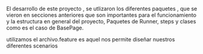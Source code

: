 El desarrollo de este proyecto , se utlizaron los diferentes paquetes , que se vieron en secciones 
anteriores que son importantes para el funcionamiento y la estructura en general del proyecto, Paquetes
de Runner, steps y clases como es el caso de BasePage.

utilizamos el archivo.feature es aquel nos permite diseñar nuestros diferentes scenarios 

